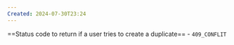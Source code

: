 ```yaml
---
Created: 2024-07-30T23:24
---
```

==Status code to return if a user tries to create a duplicate== - `409_CONFLIT`